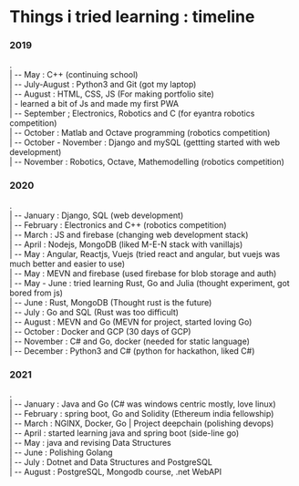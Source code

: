# Things i tried learning : timeline

### 2019
. \
| -- May : C++ (continuing school) \
| -- July-August : Python3 and Git (got my laptop) \
| -- August : HTML, CSS, JS (For making portfolio site)  \
|    -  learned a bit of Js and made my first PWA \
| -- September ; Electronics, Robotics and C (for eyantra robotics competition) \
| -- October : Matlab and Octave programming (robotics competition) \
| -- October - November : Django and mySQL (gettting started with web development) \
| -- November : Robotics, Octave, Mathemodelling (robotics competition)

### 2020

. \
| -- January : Django, SQL  (web development) \
| -- February : Electronics and C++ (robotics competition) \
| -- March : JS and firebase (changing web development stack) \
| -- April : Nodejs, MongoDB (liked M-E-N stack with vanillajs) \
| -- May : Angular, Reactjs, Vuejs (tried react and angular, but vuejs was much better and easier to use) \
| -- May : MEVN and firebase (used firebase for blob storage and auth) \
| -- May - June : tried learning Rust, Go and Julia (thought experiment, got bored from js) \
| -- June : Rust, MongoDB (Thought rust is the future) \
| -- July : Go and SQL (Rust was too difficult) \
| -- August : MEVN and Go (MEVN for project, started loving Go) \
| -- October : Docker and GCP (30 days of GCP) \
| -- November : C# and Go, docker (needed for static language) \
| -- December : Python3 and C# (python for hackathon, liked C#)

### 2021

. \
| -- January : Java and Go (C# was windows centric mostly, love linux)\
| -- February : spring boot, Go and Solidity (Ethereum india fellowship) \
| -- March : NGINX, Docker, Go | Project deepchain (polishing devops) \
| -- April : started learning java and spring boot (side-line go) \
| -- May : java and revising Data Structures \
| -- June : Polishing Golang \
| -- July : Dotnet and Data Structures and PostgreSQL \
| -- August : PostgreSQL, Mongodb course, .net WebAPI 




